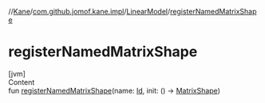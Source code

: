 //[Kane](../../index.md)/[com.github.jomof.kane.impl](../index.md)/[LinearModel](index.md)/[registerNamedMatrixShape](register-named-matrix-shape.md)



# registerNamedMatrixShape  
[jvm]  
Content  
fun [registerNamedMatrixShape](register-named-matrix-shape.md)(name: [Id](../index.md#%5Bcom.github.jomof.kane.impl%2FId%2F%2F%2FPointingToDeclaration%2F%5D%2FClasslikes%2F-1088004483), init: () -> [MatrixShape](../-matrix-shape/index.md))  



